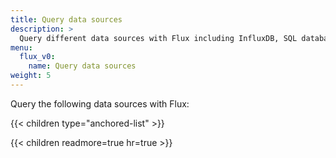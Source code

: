 ```yaml
---
title: Query data sources
description: >
  Query different data sources with Flux including InfluxDB, SQL databases, CSV, and Prometheus.
menu:
  flux_v0:
    name: Query data sources
weight: 5
---
```


Query the following data sources with Flux:

{{< children type="anchored-list" >}}

{{< children readmore=true hr=true >}}